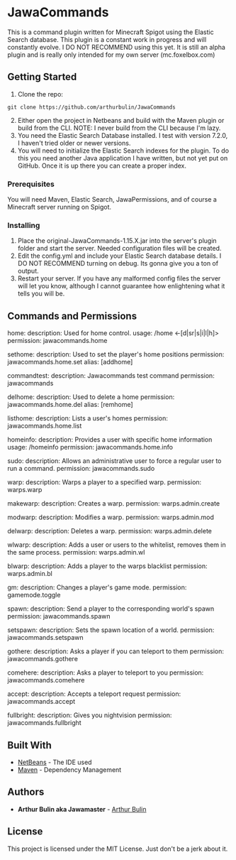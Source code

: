 # JawaCommands

This is a command plugin written for Minecraft Spigot using the Elastic Search database. This plugin is a constant work in progress and will constantly evolve. I DO NOT RECOMMEND using this yet. It is still an alpha plugin and is really only intended for my own server (mc.foxelbox.com)

## Getting Started

1. Clone the repo:
```
git clone https://github.com/arthurbulin/JawaCommands
```
2. Either open the project in Netbeans and build with the Maven plugin or build from the CLI. NOTE: I never build from the CLI because I'm lazy.
3. You need the Elastic Search Database installed. I test with version 7.2.0, I haven't tried older or newer versions.
4. You will need to initialize the Elastic Search indexes for the plugin. To do this you need another Java application I have written, but not yet put on GitHub. Once it is up there you can create a proper index.

### Prerequisites

You will need Maven, Elastic Search, JawaPermissions, and of course a Minecraft server running on Spigot.

### Installing

1. Place the original-JawaCommands-1.15.X.jar into the server's plugin folder and start the server. Needed configuration files will be created.
2. Edit the config.yml and include your Elastic Search database details. I DO NOT RECOMMEND turning on debug. Its gonna give you a ton of output.
3. Restart your server. If you have any malformed config files the server will let you know, although I cannot guarantee how enlightening what it tells you will be.

## Commands and Permissions

home:
description: Used for home control.
usage: /home <-[d|sr|s|i|l|h]> <homename>
permission: jawacommands.home

sethome:
description: Used to set the player's home positions
permission: jawacommands.home.set
alias: [addhome]

commandtest:
description: Jawacommands test command
permission: jawacommands

delhome:
description: Used to delete a home
permission: jawacommands.home.del
alias: [remhome]

listhome:
description: Lists a user's homes
permission: jawacommands.home.list

homeinfo:
description: Provides a user with specific home information
usage: /homeinfo <homename>
permission: jawacommands.home.info

sudo:
description: Allows an administrative user to force a regular user to run a command.
permission: jawacommands.sudo

warp:
description: Warps a player to a specified warp.
permission: warps.warp

makewarp:
description: Creates a warp.
permission: warps.admin.create

modwarp:
description: Modifies a warp.
permission: warps.admin.mod

delwarp:
description: Deletes a warp.
permission: warps.admin.delete

wlwarp:
description: Adds a user or users to the whitelist, removes them in the same process.
permission: warps.admin.wl

blwarp:
description: Adds a player to the warps blacklist
permission: warps.admin.bl

gm:
description: Changes a player's game mode.
permission: gamemode.toggle

spawn:
description: Send a player to the corresponding world's spawn
permission: jawacommands.spawn

setspawn:
description: Sets the spawn location of a world.
permission: jawacommands.setspawn

gothere:
description: Asks a player if you can teleport to them
permission: jawacommands.gothere

comehere:
description: Asks a player to teleport to you
permission: jawacommands.comehere

accept:
description: Accepts a teleport request
permission: jawacommands.accept

fullbright:
description: Gives you nightvision
permission: jawacommands.fullbright

## Built With

* [NetBeans](https://netbeans.org/) - The IDE used
* [Maven](https://maven.apache.org/) - Dependency Management

## Authors

* **Arthur Bulin aka Jawamaster** - [Arthur Bulin](https://github.com/arthurbulin)

## License

This project is licensed under the MIT License. Just don't be a jerk about it.

